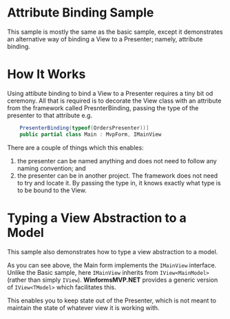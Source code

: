 # Attribute Binding Sample

This sample is mostly the same as the basic sample, except it demonstrates an alternative way of binding a View to a Presenter; namely, attribute binding.

# How It Works

Using attibute binding to bind a View to a Presenter requires a tiny bit od ceremony. All that is required is to decorate the View class with an attribute from the framework called PresnterBinding, passing the type of the presenter to that attribute e.g.    
    
```csharp
    PresenterBinding(typeof(OrdersPresenter))]
    public partial class Main : MvpForm, IMainView
```

There are a couple of things which this enables:    
1. the presenter can be named anything and does not need to follow any naming convention; and
2. the presenter can be in another project. The framework does not need to try and locate it. By passing the type in, it knows exactly what type is to be bound to the View.

# Typing a View Abstraction to a Model
This sample also demonstrates how to type a view abstraction to a model.    
  
As you can see above, the Main form implements the `IMainView` interface. Unlike the Basic sample, here `IMainView` inherits from `IView<MainModel>` (rather than simply `IView`). **WinformsMVP.NET** provides a generic version of `IView<TModel>` which facilitates this.

This enables you to keep state out of the Presenter, which is not meant to maintain the state of whatever view it is working with.